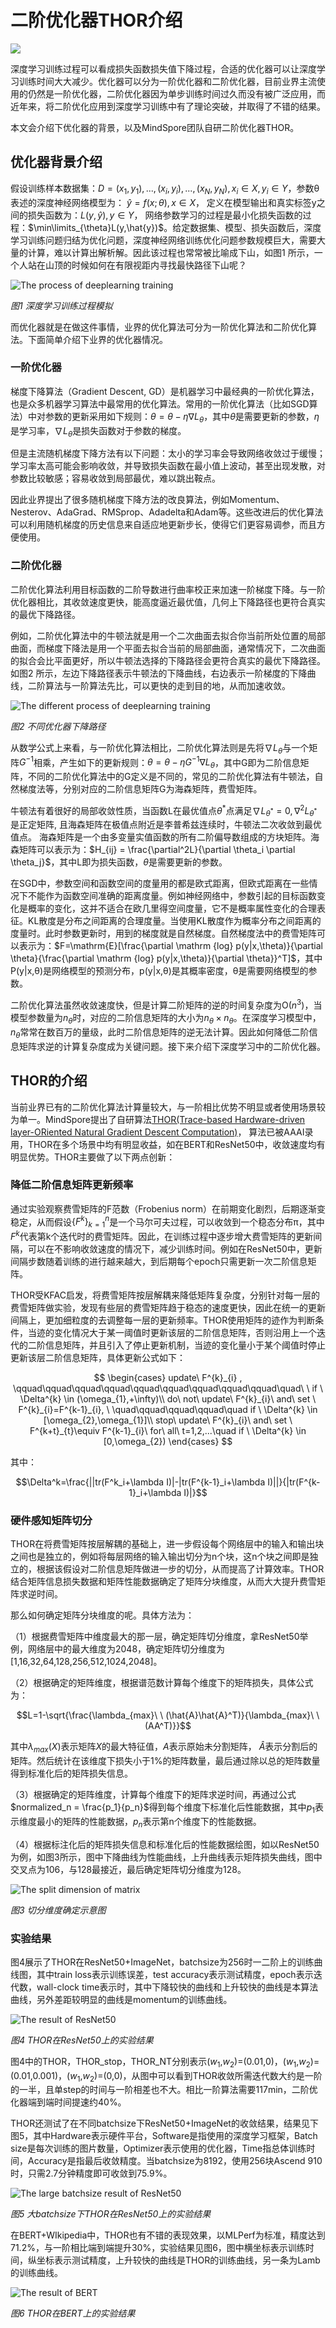 # 二阶优化器THOR介绍

<a href="https://gitee.com/mindspore/docs/blob/r1.10/tutorials/experts/source_zh_cn/others/thor/intro.md" target="_blank"><img src="https://mindspore-website.obs.cn-north-4.myhuaweicloud.com/website-images/r1.9/resource/_static/logo_source.png"></a>

深度学习训练过程可以看成损失函数损失值下降过程，合适的优化器可以让深度学习训练时间大大减少。优化器可以分为一阶优化器和二阶优化器，目前业界主流使用的仍然是一阶优化器，二阶优化器因为单步训练时间过久而没有被广泛应用，而近年来，将二阶优化应用到深度学习训练中有了理论突破，并取得了不错的结果。

本文会介绍下优化器的背景，以及MindSpore团队自研二阶优化器THOR。

## 优化器背景介绍

假设训练样本数据集：$D = {(x_1,y_1),...,(x_i,y_i),...,(x_N,y_N)},x_i \in X,y_i\in Y$，参数θ表述的深度神经网络模型为： $\hat{y} = f(x;\theta),x\in{X}$， 定义在模型输出和真实标签y之间的损失函数为：$L(y,\hat y),y \in Y$， 网络参数学习的过程是最小化损失函数的过程：$\min\limits_{\theta}L(y,\hat{y})$。给定数据集、模型、损失函数后，深度学习训练问题归结为优化问题，深度神经网络训练优化问题参数规模巨大，需要大量的计算，难以计算出解析解。因此该过程也常常被比喻成下山，如图1 所示，一个人站在山顶的时候如何在有限视距内寻找最快路径下山呢？

![The process of deeplearning training](./images/deeplearning_train_process.png)

*图1 深度学习训练过程模拟*

而优化器就是在做这件事情，业界的优化算法可分为一阶优化算法和二阶优化算法。下面简单介绍下业界的优化器情况。

### 一阶优化器

梯度下降算法（Gradient Descent, GD）是机器学习中最经典的一阶优化算法，也是众多机器学习算法中最常用的优化算法。常用的一阶优化算法（比如SGD算法）中对参数的更新采用如下规则：$\theta = \theta -\eta \nabla L_\theta$，其中$\theta$是需要更新的参数，$\eta$是学习率，$\nabla L_\theta$是损失函数对于参数的梯度。

但是主流随机梯度下降方法有以下问题：太小的学习率会导致网络收敛过于缓慢；学习率太高可能会影响收敛，并导致损失函数在最小值上波动，甚至出现发散，对参数比较敏感；容易收敛到局部最优，难以跳出鞍点。

因此业界提出了很多随机梯度下降方法的改良算法，例如Momentum、Nesterov、AdaGrad、RMSprop、Adadelta和Adam等。这些改进后的优化算法可以利用随机梯度的历史信息来自适应地更新步长，使得它们更容易调参，而且方便使用。

### 二阶优化器

二阶优化算法利用目标函数的二阶导数进行曲率校正来加速一阶梯度下降。与一阶优化器相比，其收敛速度更快，能高度逼近最优值，几何上下降路径也更符合真实的最优下降路径。

例如，二阶优化算法中的牛顿法就是用一个二次曲面去拟合你当前所处位置的局部曲面，而梯度下降法是用一个平面去拟合当前的局部曲面，通常情况下，二次曲面的拟合会比平面更好，所以牛顿法选择的下降路径会更符合真实的最优下降路径。如图2 所示，左边下降路径表示牛顿法的下降曲线，右边表示一阶梯度的下降曲线，二阶算法与一阶算法先比，可以更快的走到目的地，从而加速收敛。

![The different process of deeplearning training](./images/different_train_process.png)

*图2 不同优化器下降路径*

从数学公式上来看，与一阶优化算法相比，二阶优化算法则是先将$\nabla L_{\theta}$与一个矩阵$G^{-1}$相乘，产生如下的更新规则：$\theta = \theta -\eta G^{-1}\nabla L_{\theta}$，其中G即为二阶信息矩阵，不同的二阶优化算法中的G定义是不同的，常见的二阶优化算法有牛顿法，自然梯度法等，分别对应的二阶信息矩阵G为海森矩阵，费雪矩阵。

牛顿法有着很好的局部收敛性质，当函数L在最优值点$\theta^{*}$点满足$\nabla L_{\theta^{*}}=0,\nabla^{2} L_{\theta^{*}}$是正定矩阵, 且海森矩阵在极值点附近是李普希兹连续时，牛顿法二次收敛到最优值点。 海森矩阵是一个由多变量实值函数的所有二阶偏导数组成的方块矩阵。海森矩阵可以表示为：$H_{ij} = \frac{\partial^2L}{\partial \theta_i \partial \theta_j}$，其中L即为损失函数，$\theta$是需要更新的参数。

在SGD中，参数空间和函数空间的度量用的都是欧式距离，但欧式距离在一些情况下不能作为函数空间准确的距离度量。例如神经网络中，参数引起的目标函数变化是概率的变化，这并不适合在欧几里得空间度量，它不是概率属性变化的合理表征。KL散度是分布之间距离的合理度量。当使用KL散度作为概率分布之间距离的度量时。此时参数更新时，用到的梯度就是自然梯度。自然梯度法中的费雪矩阵可以表示为：$F=\mathrm{E}[\frac{\partial \mathrm {log} p(y|x,\theta)}{\partial \theta}{\frac{\partial \mathrm {log} p(y|x,\theta)}{\partial \theta}}^T]$，其中P(y|x,θ)是网络模型的预测分布，p(y|x,θ)是其概率密度，θ是需要网络模型的参数。

二阶优化算法虽然收敛速度快，但是计算二阶矩阵的逆的时间复杂度为$\mathrm O(n^3)$，当模型参数量为$n_\theta$时，对应的二阶信息矩阵的大小为$n_\theta \times n_\theta$。在深度学习模型中，$n_\theta$常常在数百万的量级，此时二阶信息矩阵的逆无法计算。因此如何降低二阶信息矩阵求逆的计算复杂度成为关键问题。接下来介绍下深度学习中的二阶优化器。

## THOR的介绍

当前业界已有的二阶优化算法计算量较大，与一阶相比优势不明显或者使用场景较为单一。MindSpore提出了自研算法[THOR(Trace-based Hardware-driven layer-ORiented Natural Gradient Descent Computation)](https://ojs.aaai.org/index.php/AAAI/article/view/16867)，
算法已被AAAI录用，THOR在多个场景中均有明显收益，如在BERT和ResNet50中，收敛速度均有明显优势。THOR主要做了以下两点创新：

### 降低二阶信息矩阵更新频率

通过实验观察费雪矩阵的F范数（Frobenius norm）在前期变化剧烈，后期逐渐变稳定，从而假设$\Big\{{F^k}\Big\}^{n}_{k=1}$是一个马尔可夫过程，可以收敛到一个稳态分布π，其中$F^k$代表第k个迭代时的费雪矩阵。因此，在训练过程中逐步增大费雪矩阵的更新间隔，可以在不影响收敛速度的情况下，减少训练时间。例如在ResNet50中，更新间隔步数随着训练的进行越来越大，到后期每个epoch只需更新一次二阶信息矩阵。

THOR受KFAC启发，将费雪矩阵按层解耦来降低矩阵复杂度，分别针对每一层的费雪矩阵做实验，发现有些层的费雪矩阵趋于稳态的速度更快，因此在统一的更新间隔上，更加细粒度的去调整每一层的更新频率。THOR使用矩阵的迹作为判断条件，当迹的变化情况大于某一阈值时更新该层的二阶信息矩阵，否则沿用上一个迭代的二阶信息矩阵，并且引入了停止更新机制，当迹的变化量小于某个阈值时停止更新该层二阶信息矩阵，具体更新公式如下：

$$
\begin{cases}
update\ F^{k}_{i} , \qquad\qquad\qquad\qquad\qquad\qquad\qquad\qquad\qquad\quad\ \ if \ \Delta^{k} \in (\omega_{1},+\infty)\\
do\ not\ update\ F^{k}_{i}\ and\ set \  F^{k}_{i}=F^{k-1}_{i}, \ \quad\qquad\qquad\qquad\quad if \ \Delta^{k} \in [\omega_{2},\omega_{1}]\\
stop\ update\ F^{k}_{i}\ and\ set \  F^{k+t}_{t}\equiv F^{k-1}_{i}\ for\ all\ t=1,2,...\quad if \ \Delta^{k} \in [0,\omega_{2})
\end{cases}
$$

其中：

$$\Delta^k=\frac{||tr(F^k_i+\lambda I)|-|tr(F^{k-1}_i+\lambda I)||}{|tr(F^{k-1}_i+\lambda I)|}$$

### 硬件感知矩阵切分

THOR在将费雪矩阵按层解耦的基础上，进一步假设每个网络层中的输入和输出块之间也是独立的，例如将每层网络的输入输出切分为n个块，这n个块之间即是独立的，根据该假设对二阶信息矩阵做进一步的切分，从而提高了计算效率。THOR结合矩阵信息损失数据和矩阵性能数据确定了矩阵分块维度，从而大大提升费雪矩阵求逆时间。

那么如何确定矩阵分块维度的呢。具体方法为：

（1）根据费雪矩阵中维度最大的那一层，确定矩阵切分维度，拿ResNet50举例，网络层中的最大维度为2048，确定矩阵切分维度为[1,16,32,64,128,256,512,1024,2048]。

（2）根据确定的矩阵维度，根据谱范数计算每个维度下的矩阵损失，具体公式为：

$$L=1-\sqrt{\frac{\lambda_{max}\ \ (\hat{A}\hat{A}^T)}{\lambda_{max}\ \ (AA^T)}}$$

其中$\lambda_{max}(X)$表示矩阵$X$的最大特征值，$A$表示原始未分割矩阵， $\hat A$表示分割后的矩阵。然后统计在该维度下损失小于1%的矩阵数量，最后通过除以总的矩阵数量得到标准化后的矩阵损失信息。

（3）根据确定的矩阵维度，计算每个维度下的矩阵求逆时间，再通过公式$normalized_n = \frac{p_1}{p_n}$得到每个维度下标准化后性能数据，其中$p_1$表示维度最小的矩阵的性能数据，$p_n$表示第n个维度下的性能数据。

（4）根据标注化后的矩阵损失信息和标准化后的性能数据绘图，如以ResNet50为例，如图3所示，图中下降曲线为性能曲线，上升曲线表示矩阵损失曲线，图中交叉点为106，与128最接近，最后确定矩阵切分维度为128。

![The split dimension of matrix](./images/split_dimension.png)

*图3 切分维度确定示意图*

### 实验结果

图4展示了THOR在ResNet50+ImageNet，batchsize为256时一二阶上的训练曲线图，其中train loss表示训练误差，test accuracy表示测试精度，epoch表示迭代数，wall-clock time表示时，其中下降较快的曲线和上升较快的曲线是本算法曲线，另外差距较明显的曲线是momentum的训练曲线。

![The result of ResNet50](./images/thor_in_resnet.png)

*图4 THOR在ResNet50上的实验结果*

图4中的THOR，THOR_stop，THOR_NT分别表示($w_1$,$w_2$)=(0.01,0)，($w_1$,$w_2$)=(0.01,0.001)，($w_1$,$w_2$)=(0,0)，从图中可以看到THOR收敛所需迭代数大约是一阶的一半，且单step的时间与一阶相差也不大。相比一阶算法需要117min，二阶优化器端到端时间提速约40%。

THOR还测试了在不同batchsize下ResNet50+ImageNet的收敛结果，结果见下图5，其中Hardware表示硬件平台，Software是指使用的深度学习框架，Batch size是每次训练的图片数量，Optimizer表示使用的优化器，Time指总体训练时间，Accuracy是指最后收敛精度。当batchsize为8192，使用256块Ascend 910时，只需2.7分钟精度即可收敛到75.9%。

![The large batchsize result of ResNet50](./images/thor_largebs_in_resnet.png)

*图5 大batchsize下THOR在ResNet50上的实验结果*

在BERT+WIkipedia中，THOR也有不错的表现效果，以MLPerf为标准，精度达到71.2%，与一阶相比端到端提升30%，实验结果见图6，图中横坐标表示训练时间，纵坐标表示测试精度，上升较快的曲线是THOR的训练曲线，另一条为Lamb的训练曲线。

![The result of BERT](./images/thor_in_bert.png)

*图6 THOR在BERT上的实验结果*
